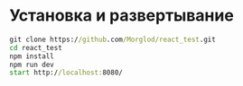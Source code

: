# Установка и развертывание
```cmd
git clone https://github.com/Morglod/react_test.git
cd react_test
npm install
npm run dev
start http://localhost:8080/
```
